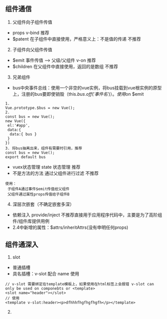 ## 组件通信
1. 父组件向子组件传值
  * props v-bind 推荐
  * $patent 在子组件中直接使用，严格意义上：不是值的传递  不推荐
2. 子组件向父组件传值
  * $emit 事件传值  -->  父级/父组件  v-on   推荐
  * $children 在父组件中直接使用，返回的是数组    不推荐
3. 兄弟组件
  * bus中央事件总线：使用一个非空的vue实例，将bus挂载到vue根实例的原型上，注册的bus要即使销毁（this.$bus.off('事件名')）。使用$on $emit
  
  ```
  1. 
  Vue.prototype.$bus = new Vue();
  2. 
  const bus = new Vue();
  new Vue({
   el:'#app',
   data:{
    data:{ bus }
   }
  })
  3. 将bus抽离出来，组件有需要时引用，推荐
  const bus = new Vue();
  export default bus
  ```
  
  * vuex状态管理  state 状态管理  推荐
  * 不是方法的方法  通过父组件进行过滤   不推荐
  
   ```
   使用：
    子组件A通过事件$emit传值给父组件
    父组件通过属性props传值给子组件B
   ```
4. 深层次嵌套（不确定嵌套多深）
  * 依赖注入   provide/inject  不推荐直接用于应用程序代码中，主要是为了高阶组件/组件库提供用例
  * 2.4中新增的属性：$attrs/inheritAttrs(没有申明任何props)

## 组件通深入
1. slot
 * 普通插槽
 * 具名插槽：v-slot 配合 name 使用

```
// v-slot 需要绑定在template模板上，如果使用在html标签上会报错 v-slot can only be used on componebts or <template>
<slot name="header"></slot>
// 使用
<template v-slot:header><p>dfhhhfhgfhgfhgfh</p></template>
```
2. 

